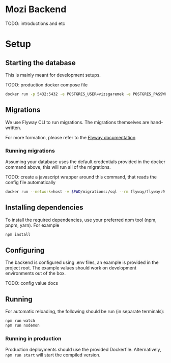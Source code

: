 # Mozi Backend

TODO: introductions and etc

# Setup

## Starting the database

This is mainly meant for development setups.

TODO: production docker compose file

```bash
docker run -p 5432:5432 -e POSTGRES_USER=vizsgaremek -e POSTGRES_PASSWORD=vizsgaremek -d --name postgres postgres:15.1
```

## Migrations

We use Flyway CLI to run migrations. The migrations themselves are hand-written.

For more formation, please refer to the [Flyway documentation](https://flywaydb.org/documentation/concepts/migrations)

### Running migrations

Assuming your database uses the default credentials provided in the docker command above, this will run all of the migrations.

TODO: create a javascript wrapper around this command, that reads the config file automatically

```bash
docker run --network=host -v $PWD/migrations:/sql --rm flyway/flyway:9.8.1 -user=vizsgaremek -password=vizsgaremek -url="jdbc:postgresql://localhost:5432/vizsgaremek" -locations=filesystem:/sql migrate
```

## Installing dependencies

To install the required dependencies, use your preferred npm tool (npm, pnpm, yarn). For example

``` bash
npm install
```

## Configuring 

The backend is configured using .env files, an example is provided in the project root. The example values should work on development environments out of the box.

TODO: config value docs

## Running

For automatic reloading, the following should be run (in separate terminals):

``` bash
npm run watch
npm run nodemon 
```

### Running in production

Production deployments should use the provided Dockerfile. Alternatively, `npm run start` will start the compiled version.
